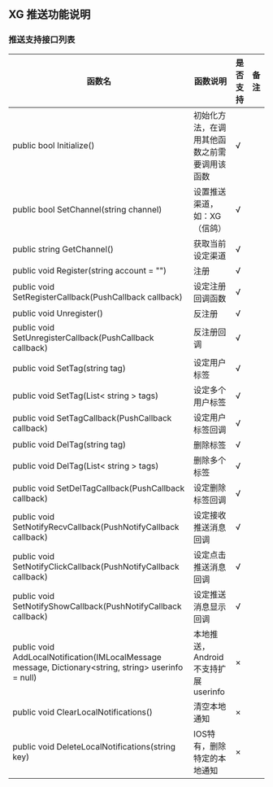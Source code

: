 ## XG 推送功能说明

### 推送支持接口列表

| 函数名 | 函数说明 | 是否支持 | 备注 |
| -- | -- | -- | -- |
| public bool Initialize() | 初始化方法，在调用其他函数之前需要调用该函数 | √ | |
| public bool SetChannel(string channel) | 设置推送渠道，如：XG（信鸽） | √ | |
| public string GetChannel() | 获取当前设定渠道 | √ |  |
| public void Register(string account = "") | 注册 | √ | |
| public void SetRegisterCallback(PushCallback callback) | 设定注册回调函数 | √ | |
| public void Unregister() | 反注册 | √ | | 
| public void SetUnregisterCallback(PushCallback callback) | 反注册回调 | √ | |
| public void SetTag(string tag) | 设定用户标签 | √ | |
| public void SetTag(List< string > tags) | 设定多个用户标签 | √ | |
| public void SetTagCallback(PushCallback callback) | 设定用户标签回调 | √ | |
| public void DelTag(string tag) | 删除标签 | √ | |
| public void DelTag(List< string > tags) | 删除多个标签 | √ | |
| public void SetDelTagCallback(PushCallback callback) | 设定删除标签回调 | √ | |
| public void SetNotifyRecvCallback(PushNotifyCallback callback) | 设定接收推送消息回调 | √ | |
| public void SetNotifyClickCallback(PushNotifyCallback callback) | 设定点击推送消息回调 | √ | |
| public void SetNotifyShowCallback(PushNotifyCallback callback) | 设定推送消息显示回调 | √ | |
| public void AddLocalNotification(IMLocalMessage message, Dictionary<string, string> userinfo = null) |本地推送，Android不支持扩展userinfo| × |  |
| public void ClearLocalNotifications() |清空本地通知| × | |
| public void DeleteLocalNotifications(string key) |IOS特有，删除特定的本地通知| × | |


